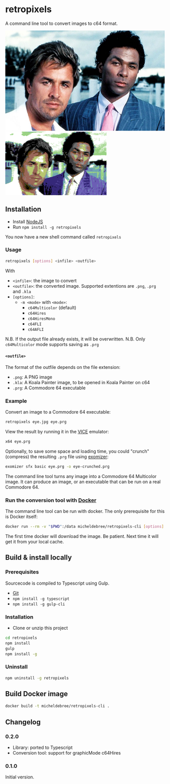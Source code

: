 # retropixels

A command line tool to convert images to c64 format.

![Input](miamivice.jpg)
![Output](miamivice.png)

## Installation

- Install [NodeJS](https://nodejs.org)
- Run ``npm install -g retropixels``

You now have a new shell command called ```retropixels```

### Usage

```bash
retropixels [options] <infile> <outfile>
```

With

- ```<infile>```: the image to convert
- ```<outfile>```: the converted image. Supported extentions are ```.png```, ```.prg``` and ```.kla```
- ```[options]```:
  - ```-m <mode>``` with ```<mode>```:
    - ```c64Multicolor``` (default)
    - ```c64Hires```
    - ```c64HiresMono```
    - ```c64FLI```
    - ```c64AFLI```

N.B. If the output file already exists, it will be overwritten.
N.B. Only ```c64Multicolor``` mode supports saving as ```.prg```

#### ```<outfile>```

The format of the outfile depends on the file extension:

- ```.png```: A PNG image
- ```.kla```: A Koala Painter image, to be opened in Koala Painter on c64
- ```.prg```: A Commodore 64 executable

### Example

Convert an image to a Commodore 64 executable:

```bash
retropixels eye.jpg eye.prg
```

View the result by running it in the
[VICE](http://vice-emu.sourceforge.net) emulator:

```bash
x64 eye.prg
```

Optionally, to save some space and loading time,
you could "crunch" (compress) the resulting ```.prg``` file using
[exomizer](https://bitbucket.org/magli143/exomizer/wiki/Home):

```bash
exomizer sfx basic eye.prg -o eye-crunched.prg
```

The command line tool turns any image into a Commodore 64 Multicolor image.
It can produce an image, or an executable that can be
run on a real Commodore 64.

### Run the conversion tool with [Docker](https://www.docker.com)

The command line tool can be run with docker.
The only prerequisite for this is Docker itself:

```bash
docker run --rm -v "$PWD":/data micheldebree/retropixels-cli [options] <infile> <outfile>
```

The first time docker will download the image.
Be patient. Next time it will get it from your local cache.

## Build &amp; install locally

### Prerequisites

Sourcecode is compiled to Typescript using Gulp.

- [Git](https://git-scm.com)
- ```npm install -g typescript```
- ```npm install -g gulp-cli```

### Installation

- Clone or unzip this project

```bash
cd retropixels
npm install
gulp
npm install -g
```

### Uninstall

```bash
npm uninstall -g retropixels
```

## Build Docker image

```bash
docker build -t micheldebree/retropixels-cli .
```

## Changelog

### 0.2.0

- Library: ported to Typescript
- Conversion tool: support for graphicMode c64Hires

### 0.1.0

Initial version.
